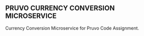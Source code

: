 ## PRUVO CURRENCY CONVERSION MICROSERVICE
Currency Conversion Microservice for Pruvo Code Assignment.


